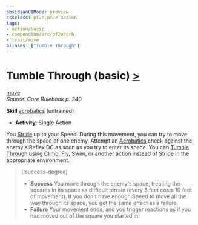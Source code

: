 ```yaml
---
obsidianUIMode: preview
cssclass: pf2e,pf2e-action
tags:
- action/basic
- compendium/src/pf2e/crb
- trait/move
aliases: ["Tumble Through"]
---
```

# Tumble Through (basic) [>](../core-rulebook/chapter-9-playing-the-game.md#Actions "Single Action")
[move](../traits/move.md)  
*Source: Core Rulebook p. 240*  

**Skill** [acrobatics](../../Compendium/skills.md#Acrobatics) (untrained)
- **Activity**: Single Action

You [Stride](stride.md) up to your Speed. During this movement, you can try to move through the space of one enemy. Attempt an [Acrobatics](../../Compendium/skills.md#Acrobatics) check against the enemy's Reflex DC as soon as you try to enter its space. You can [Tumble Through](../../../..//TTRPGShare-Pathfinder-2E-Vault/rules/actions/tumble-through.md) using Climb, Fly, Swim, or another action instead of [Stride](stride.md) in the appropriate environment.

> [!success-degree] 
> - **Success** You move through the enemy's space, treating the squares in its space as difficult terrain (every 5 feet costs 10 feet of movement). If you don't have enough Speed to move all the way through its space, you get the same effect as a failure.
> - **Failure** Your movement ends, and you trigger reactions as if you had moved out of the square you started in.